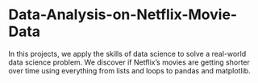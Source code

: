 # Data-Analysis-on-Netflix-Movie-Data
In this projects, we apply the skills of data science to solve a real-world data science problem. We discover if Netflix’s movies are getting shorter over time using everything from lists and loops to pandas and matplotlib.
